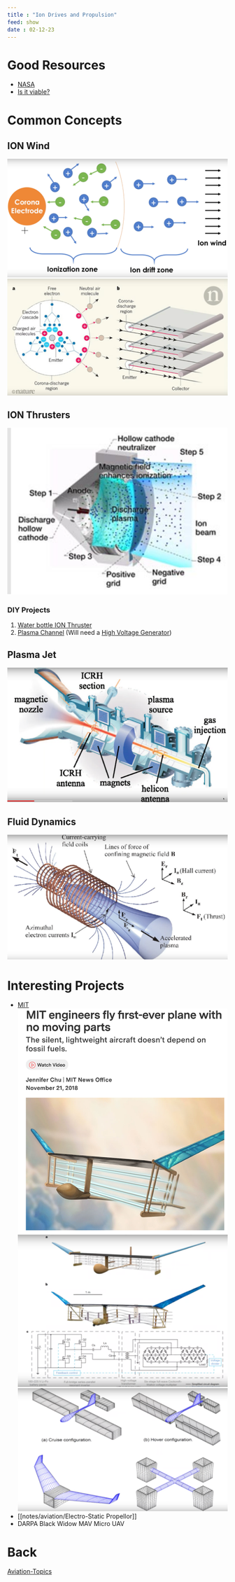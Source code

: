 ```yaml
---
title : "Ion Drives and Propulsion"
feed: show
date : 02-12-23
---
```

# Good Resources
- [NASA](https://www.nasa.gov/centers/glenn/technology/Ion_Propulsion1.html) 
- [Is it viable?](https://www.youtube.com/watch?v=YaLEClKGnXc)

# Common Concepts
## ION Wind
 ![](content/notes/images/Ion%20Wind.png)
 ![](content/notes/images/Ion%20Wind%202.png)
## ION Thrusters 
 ![](notes/images/NASA%20ION%20Thruster.png)
 ### DIY Projects
 1. [Water bottle ION Thruster](https://www.youtube.com/watch?v=b5hCJv-lD_k) 
 2. [Plasma Channel](https://www.youtube.com/watch?v=nrEBoPYS4ns&t=28s)
 (Will need a [High Voltage Generator](notes/electrical%20components/High%20Voltage%20Generator.md))
## Plasma Jet
 ![](content/notes/images/Plasma%20Jet.png)
## Fluid Dynamics
![](content/notes/images/Fluid%20Dynamics.png)

# Interesting Projects
- [MIT](https://news.mit.edu/2018/first-ionic-wind-plane-no-moving-parts-1121)
![](notes/images/ION%20Wind%20Plane%20MIT.png)
![](content/notes/images/ION%20Wind%20Plane%20MIT%202.png)
![](content/notes/images/ION%20Wind%20Plane%20MIT%203.png)
- [[notes/aviation/Electro-Static Propellor]]
- DARPA Black Widow MAV Micro UAV

# Back 
[Aviation-Topics](notes/aviation/Aviation-Topics.md)